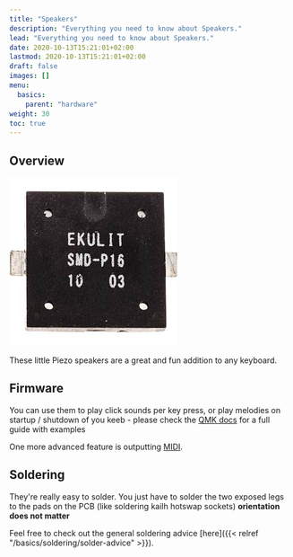 ```yaml
---
title: "Speakers"
description: "Everything you need to know about Speakers."
lead: "Everything you need to know about Speakers."
date: 2020-10-13T15:21:01+02:00
lastmod: 2020-10-13T15:21:01+02:00
draft: false
images: []
menu:
  basics:
    parent: "hardware"
weight: 30
toc: true
---
```


## Overview

![speaker](speaker.jpg)

These little Piezo speakers are a great and fun addition to any keyboard.

## Firmware

You can use them to play click sounds per key press, or play melodies on startup / shutdown of you keeb - please check the [QMK docs](https://github.com/qmk/qmk_firmware/blob/master/docs/feature_audio.md) for a full guide with examples

One more advanced feature is outputting [MIDI](https://github.com/qmk/qmk_firmware/blob/master/docs/feature_midi.md).

## Soldering

They're really easy to solder. You just have to solder the two exposed legs to the pads on the PCB (like soldering kailh hotswap sockets) **orientation does not matter**

Feel free to check out the general soldering advice [here]({{< relref "/basics/soldering/solder-advice" >}}).
